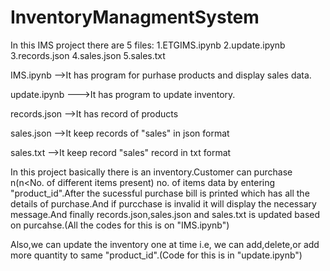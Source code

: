 # InventoryManagmentSystem

In this IMS project there are 5 files:
1.ETGIMS.ipynb
2.update.ipynb
3.records.json
4.sales.json
5.sales.txt

IMS.ipynb -->It has program for purhase products and display sales data.

update.ipynb --->It has program to update inventory.

records.json  -->It has record of products

sales.json -->It keep records of "sales" in json format

sales.txt -->It keep record "sales" record in txt format

In this project basically there is an inventory.Customer can purchase n(n<No. of different items present) no. of items data by entering "product_id".After the sucessful purchase bill is printed which has all the details of purchase.And if purcchase is invalid it will display the necessary message.And finally records.json,sales.json and sales.txt is updated based on purcahse.(All the codes for this is on "IMS.ipynb")

Also,we can update the inventory one at time i.e, we can add,delete,or add more quantity to same "product_id".(Code for this is in "update.ipynb")



